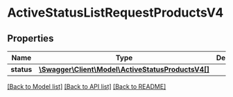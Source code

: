 # ActiveStatusListRequestProductsV4

## Properties
Name | Type | Description | Notes
------------ | ------------- | ------------- | -------------
**status** | [**\Swagger\Client\Model\ActiveStatusProductsV4[]**](ActiveStatusProductsV4.md) |  | [optional] 

[[Back to Model list]](../../README.md#documentation-for-models) [[Back to API list]](../../README.md#documentation-for-api-endpoints) [[Back to README]](../../README.md)


